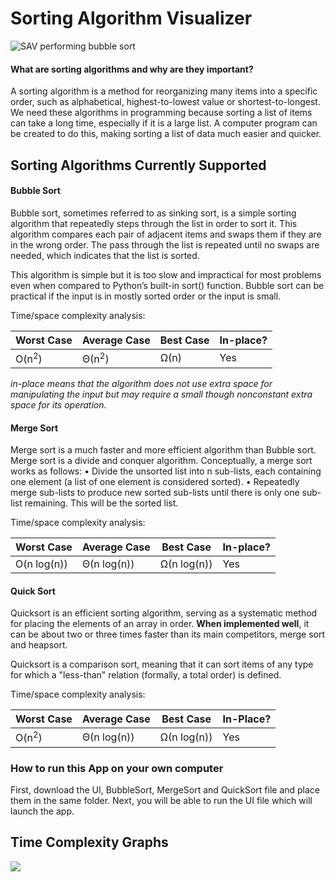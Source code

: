 # Sorting Algorithm Visualizer 

![_SAV performing bubble sort_](https://lh4.googleusercontent.com/ejSdHcOHsJZ_TG7QNY7ir3I_iGNC1rhRTSRzLHB8C3dqZ261BhH40gXiSseSil5O1-Kd3eSEQtMveA=w1920-h966)

#### What are sorting algorithms and why are they important? 
A sorting algorithm is a method for reorganizing many items into a specific order, such as alphabetical, highest-to-lowest value or shortest-to-longest. We need these algorithms in programming because sorting a list of items can take a long time, especially if it is a large list. A computer program can be created to do this, making sorting a list of data much easier and quicker. 

## Sorting Algorithms Currently Supported 

#### Bubble Sort
Bubble sort, sometimes referred to as sinking sort, is a simple sorting algorithm that repeatedly steps through the list in order to sort it. This algorithm compares each pair of adjacent items and swaps them if they are in the wrong order. The pass through the list is repeated until no swaps are needed, which indicates that the list is sorted.

This algorithm is simple but it is too slow and impractical for most problems even when compared to Python’s built-in sort() function. Bubble sort can be practical if the input is in mostly sorted order or the input is small.

Time/space complexity analysis:

|Worst Case|Average Case|Best Case|In-place?|
|---|---|---|---|
|O(n<sup>2</sup>)|Θ(n<sup>2</sup>)|Ω(n)|Yes|

_in-place means that the algorithm does not use extra space for manipulating the input but may require a small though nonconstant extra space for its operation._
#### Merge Sort
Merge sort is a much faster and more efficient algorithm than Bubble sort. Merge sort is a divide and conquer algorithm. Conceptually, a merge sort works as follows:
•	Divide the unsorted list into n sub-lists, each containing one element (a list of one element is considered sorted).
•	Repeatedly merge sub-lists to produce new sorted sub-lists until there is only one sub-list remaining. This will be the sorted list.

Time/space complexity analysis:

|Worst Case|Average Case|Best Case|In-place?|
|---|---|---|---|
|O(n log(n))|Θ(n log(n))|Ω(n log(n))|Yes|

#### Quick Sort
Quicksort is an efficient sorting algorithm, serving as a systematic method for placing the elements of an array in order. **When implemented well**, it can be about two or three times faster than its main competitors, merge sort and heapsort.

Quicksort is a comparison sort, meaning that it can sort items of any type for which a "less-than" relation (formally, a total order) is defined. 

Time/space complexity analysis:

|Worst Case|Average Case|Best Case|In-Place?|
|---|---|---|---|
|O(n<sup>2</sup>)|Θ(n log(n))|Ω(n log(n))|Yes|

### How to run this App on your own computer 
First, download the UI, BubbleSort, MergeSort and QuickSort file and place them in the same folder. Next, you will be able to run the UI file which will launch the app. 

## Time Complexity Graphs

![](https://lh4.googleusercontent.com/dVPEndmxV0EX7CXbDU4GthbiSIBv0N7Q3VH0Xek4x58RXL9jG6r3uav-dYKVZ1NMIC5yxg8R0x06nA=w1920-h966) 
